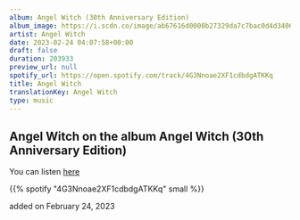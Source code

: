 ```yaml
---
album: Angel Witch (30th Anniversary Edition)
album_image: https://i.scdn.co/image/ab67616d0000b27329da7c7bac0d4d3406cee5e5
artist: Angel Witch
date: 2023-02-24 04:07:58+00:00
draft: false
duration: 203933
preview_url: null
spotify_url: https://open.spotify.com/track/4G3Nnoae2XF1cdbdgATKKq
title: Angel Witch
translationKey: Angel Witch
type: music
---
```


## Angel Witch on the album Angel Witch (30th Anniversary Edition)

You can listen [here](https://open.spotify.com/track/4G3Nnoae2XF1cdbdgATKKq)

{{% spotify "4G3Nnoae2XF1cdbdgATKKq" small %}}

added on February 24, 2023